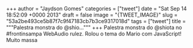 
+++
author = "Jaydson Gomes"
categories = ["tweet"]
date = "Sat Sep 14 18:52:09 +0000 2013"
draft = false
image = "{TWEET_IMAGE}"
slug = "53a2be493ce5b87f7c9f47183cb7b3ce9317018d"
tags = ["tweet"]
title = """Palestra monstra do @shio..."""
+++
Palestra monstra do @shiota no #frontinsampa WebAudio rulez. Rolou o tema do Mario com JavaScript! Muito massa
